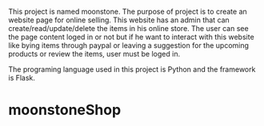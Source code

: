 This project is named moonstone.
The purpose of project is to create an website page for online selling.
This website has an admin that can create/read/update/delete the items in his online store.
The user can see the page content loged in or not but if he want to interact with this website like
bying items through paypal or leaving a suggestion for the upcoming products or review the items, user must be loged in.

The programing language used in this project is Python and the framework is Flask.
# moonstoneShop
